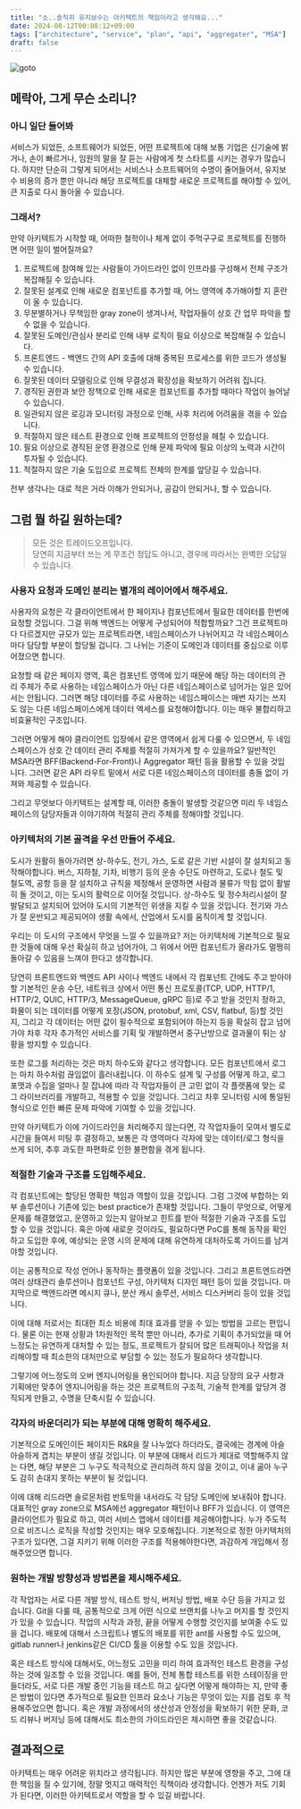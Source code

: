```yaml
---
title: "소..솔직히 유지보수는 아키텍트의 책임이라고 생각해요..."
date: 2024-08-12T00:08:12+09:00
tags: ["architecture", "service", "plan", "api", "aggregater", "MSA"]
draft: false
---
```


![goto](/img/035/goto_hitori.webp)

## 메락아, 그게 무슨 소리니?

### 아니 일단 들어봐

서비스가 되었든, 소프트웨어가 되었든, 어떤 프로젝트에 대해 보통 기업은 신기술에 밝거나, 손이 빠르거나, 임원의 말을 잘 듣는 사람에게 첫 스타트를 시키는 경우가 많습니다. 하지만 단순히 그렇게 되어서는 서비스나 소프트웨어의 수명이 줄어들어서, 유지보수 비용의 증가 뿐만 아니라 해당 프로젝트를 대체할 새로운 프로젝트를 해야할 수 있어, 큰 지출로 다시 돌아올 수 있습니다.

### 그래서?

만약 아키텍트가 시작할 때, 어떠한 철학이나 체계 없이 주먹구구로 프로젝트를 진행하면 어떤 일이 벌어질까요?

1. 프로젝트에 참여해 있는 사람들이 가이드라인 없이 인프라를 구성해서 전체 구조가 복잡해질 수 있습니다.
2. 잘못된 설계로 인해 새로운 컴포넌트를 추가할 때, 어느 영역에 추가해야할 지 혼란이 올 수 있습니다.
3. 무분별하거나 무책임한 gray zone이 생겨나서, 작업자들이 상호 간 업무 파악을 할 수 없을 수 있습니다.
4. 잘못된 도메인/관심사 분리로 인해 내부 로직이 필요 이상으로 복잡해질 수 있습니다.
5. 프론트엔드 - 백엔드 간의 API 호출에 대해 중복된 프로세스를 위한 코드가 생성될 수 있습니다.
6. 잘못된 데이터 모델링으로 인해 무결성과 확장성을 확보하기 어려워 집니다.
7. 경직된 권한과 보안 정책으로 인해 새로운 컴포넌트를 추가할 때마다 작업이 늘어날 수 있습니다.
8. 일관되지 않은 로깅과 모니터링 과정으로 인해, 사후 처리에 어려움을 겪을 수 있습니다.
9. 적절하지 않은 테스트 환경으로 인해 프로젝트의 안정성을 헤칠 수 있습니다.
10. 필요 이상으로 경직된 운영 환경으로 인해 문제 파악에 필요 이상의 노력과 시간이 투자될 수 있습니다.
11. 적절하지 않은 기술 도입으로 프로젝트 전체의 한계를 앞당길 수 있습니다.

전부 생각나는 대로 적은 거라 이해가 안되거나, 공감이 안되거나, 할 수 있습니다.

## 그럼 뭘 하길 원하는데?

> 모든 것은 트레이드오프입니다.  
> 당연히 지금부터 쓰는 게 무조건 정답도 아니고, 경우에 따라서는 완벽한 오답일 수 있습니다.

### 사용자 요청과 도메인 분리는 별개의 레이어에서 해주세요.

사용자의 요청은 각 클라이언트에서 한 페이지나 컴포넌트에서 필요한 데이터를 한번에 요청할 것입니다. 그걸 위해 백엔드는 어떻게 구성되어야 적합할까요? 그건 프로젝트마다 다르겠지만 규모가 있는 프로젝트라면, 네임스페이스가 나뉘어지고 각 네임스페이스마다 담당할 부분이 할당될 겁니다. 그 나뉘는 기준이 도메인과 데이터를 중심으로 이루어졌으면 합니다.

요청할 때 같은 페이지 영역, 혹은 컴포넌트 영역에 있기 때문에 해당 하는 데이터의 관리 주체가 주로 사용하는 네임스페이스가 아닌 다른 네임스페이스로 넘어가는 일은 있어서는 안됩니다. 그러면 해당 데이터를 주로 사용하는 네임스페이스는 매번 자기는 쓰지도 않는 다른 네임스페이스에게 데이터 엑세스를 요청해야합니다. 이는 매우 불합리하고 비효율적인 구조입니다.

그러면 어떻게 해야 클라이언트 입장에서 같은 영역에서 쉽게 다룰 수 있으면서, 두 네임스페이스가 상호 간 데이터 관리 주체를 적절히 가져가게 할 수 있을까요? 일반적인 MSA라면 BFF(Backend-For-Front)나 Aggregator 패턴 등을 활용할 수 있을 것입니다. 그러면 같은 API 라우트 밑에서 서로 다른 네임스페이스의 데이터를 충돌 없이 가져와 제공할 수 있습니다.

그리고 무엇보다 아키텍트는 설계할 때, 이러한 충돌이 발생할 것같으면 미리 두 네임스페이스의 담당자들과 이야기하여 적절히 관리 주체를 정해야할 것입니다.

### 아키텍처의 기본 골격을 우선 만들어 주세요.

도시가 원활히 돌아가려면 상-하수도, 전기, 가스, 도로 같은 기반 시설이 잘 설치되고 동작해야합니다. 버스, 지하철, 기차, 비행기 등의 운송 수단도 마련하고, 도로나 철도 및 철도역, 공항 등을 잘 설치하고 규칙을 제정해서 운영하면 사람과 물류가 막힘 없이 활발히 돌 것이고, 이는 도시의 활력으로 이어질 것입니다. 상-하수도 및 정수처리시설이 잘 발달되고 설치되어 있어야 도시의 기본적인 위생을 지킬 수 있을 것입니다. 전기와 가스가 잘 운반되고 제공되어야 생활 속에서, 산업에서 도시를 움직이게 할 것입니다.

우리는 이 도시의 구조에서 무엇을 느낄 수 있을까요? 저는 아키텍처에 기본적으로 필요한 것들에 대해 우선 확실히 하고 넘어가야, 그 위에서 어떤 컴포넌트가 올라가도 멀쩡히 돌아갈 수 있음을 느껴야 한다고 생각합니다.

당연히 프론트엔드와 백엔드 API 사이나 백엔드 내에서 각 컴포넌트 간에도 주고 받아야할 기본적인 운송 수단, 네트워크 상에서 어떤 통신 프로토콜(TCP, UDP, HTTP/1, HTTP/2, QUIC, HTTP/3, MessageQueue, gRPC 등)로 주고 받을 것인지 정하고, 화물이 되는 데이터를 어떻게 포장(JSON, protobuf, xml, CSV, flatbuf, 등)할 것인지, 그리고 각 데이터는 어떤 값이 필수적으로 포함되어야 하는지 등을 확실히 잡고 넘어가야 차후 각자 추가적인 서비스를 기획 및 개발하면서 중구난방으로 결과물이 튀는 상황을 방지할 수 있습니다.

또한 로그를 처리하는 것은 마치 하수도와 같다고 생각합니다. 모든 컴포넌트에서 로그는 마치 하수처럼 끊임없이 흘러내립니다. 이 하수도 설계 및 구성를 어떻게 하고, 로그 포맷과 수집을 얼마나 잘 잡냐에 따라 각 작업자들이 큰 고민 없이 각 플랫폼에 맞는 로그 라이브러리를 개발하고, 적용할 수 있을 것입니다. 그리고 차후 모니터링 시에 통일된 형식으로 인한 빠른 문제 파악에 기여할 수 있을 것입니다.

만약 아키텍트가 이에 가이드라인을 처리해주지 않는다면, 각 작업자들이 모여서 별도로 시간을 들여서 미팅 후 결정하고, 보통은 각 영역마다 각자에 맞는 데이터/로그 형식을 쓰게 되어, 추후 과도한 파편화로 인한 불편함을 겪게 됩니다.

### 적절한 기술과 구조를 도입해주세요.

각 컴포넌트에는 할당된 명확한 책임과 역할이 있을 것입니다. 그럼 그것에 부합하는 외부 솔루션이나 기존에 있는 best practice가 존재할 것입니다. 그들이 무엇으로, 어떻게 문제를 해결했었고, 운영하고 있는지 알아보고 힌트를 받아 적절한 기술과 구조를 도입할 수 있을 것입니다. 혹은 아예 새로운 것이라도, 필요하다면 PoC를 통해 동작을 확인하고 도입한 후에, 예상되는 운영 시의 문제에 대해 유연하게 대처하도록 가이드를 남겨야할 것입니다.

이는 공통적으로 작성 언어나 동작하는 플랫폼이 있을 것입니다. 그리고 프론트엔드라면 여러 상태관리 솔루션이나 컴포넌트 구성, 아키텍처 디자인 패턴 등이 있을 것입니다. 마지막으로 백엔드라면 메시지 큐나, 분산 캐시 솔루션, 서비스 디스커버리 등이 있을 것입니다.

이에 대해 저로서는 최대한 최소 비용에 최대 효과를 얻을 수 있는 방법을 고르는 편입니다. 물론 이는 현재 상황과 1차원적인 목적 뿐만 아니라, 추가로 기획이 추가되었을 때 어느정도는 유연하게 대처할 수 있는 정도, 프로젝트가 잘되어 많은 트래픽이나 작업을 처리해야할 때 최소한의 대처만으로 부담할 수 있는 정도가 필요하다 생각합니다.

그렇기에 어느정도의 오버 엔지니어링을 용인되어야 합니다. 지금 당장의 요구 사항과 기획에만 맞추어 엔지니어링을 하는 것은 프로젝트의 구조적, 기술적 한계를 앞당겨 경직되게 만들고, 수명을 단축시킬 수 있습니다.

### 각자의 바운더리가 되는 부분에 대해 명확히 해주세요.

기본적으로 도메인이든 페이지든 R&R을 잘 나누었다 하더라도, 결국에는 경계에 아슬아슬하게 겹치는 부분이 생길 것입니다. 이 부분에 대해서 리드가 제대로 역할해주지 않는 다면, 해당 부분은 그 누구도 적극적으로 관리하려 하지 않을 것이고, 이내 곪아 누구도 감히 손대지 못하는 부분이 될 것입니다.

이에 대해 리드라면 솔로몬처럼 반토막을 내서라도 각 담당 도메인에 보내줘야 합니다. 대표적인 gray zone으로 MSA에선 aggregator 패턴이나 BFF가 있습니다. 이 영역은 클라이언트가 필요로 하고, 여러 서비스 앱에서 데이터를 제공해야합니다. 누가 주도적으로 비즈니스 로직을 작성할 것인지는 매우 모호해집니다. 기본적으로 정한 아키텍처의 구조가 있다면, 그걸 지키기 위해 이러한 구조를 적용해야한다면, 과감하게 개입해서 정해주었으면 합니다.

### 원하는 개발 방향성과 방법론을 제시해주세요.

각 작업자는 서로 다른 개발 방식, 테스트 방식, 버저닝 방법, 배포 수단 등을 가지고 있습니다. Git을 다룰 때, 공통적으로 크게 어떤 식으로 브랜치를 나누고 머지를 할 것인지가 있을 수 있습니다. 작업의 시작과 과정, 끝을 어떻게 수행할 것인지를 보여줄 수도 있을 겁니다. 배포에 대해서 스크립트나 별도의 배포를 위한 ant를 사용할 수도 있으며, gitlab runner나 jenkins같은 CI/CD 툴을 이용할 수도 있을 것입니다.

혹은 테스트 방식에 대해서도, 어느정도 고민을 미리 하여 효과적인 테스트 환경을 구성하는 것에 일조할 수 있을 것입니다. 예를 들어, 전체 통합 테스트를 위한 스테이징을 만들더라도, 서로 다른 개발 중인 기능을 테스트 하고 싶다면 어떻게 해야하는 지, 만약 좋은 방법이 있다면 추가적으로 필요한 인프라 요소나 기능은 무엇이 있는 지를 검토 후 적용해주었으면 합니다. 혹은 개발 과정에서의 생산성과 안정성을 확보하기 위한 문화, 코드 리뷰나 버저닝 등에 대해서도 최소한의 가이드라인은 제시하면 좋을 것같습니다.

## 결과적으로

아키텍트는 매우 어려운 위치라고 생각됩니다. 하지만 많은 부분에 영향을 주고, 그에 대한 책임을 질 수 있기에, 정말 멋지고 매력적인 직책이라 생각합니다. 언젠가 저도 기회가 된다면, 이러한 아키텍트로서 역할을 할 수 있길 바랍니다.
